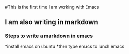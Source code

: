 #This is the first time I am working with Emacs
## I am also writing in markdown
### Steps to write a markdown in emacs
*install emacs on ubuntu
*then type emacs to lunch emacs